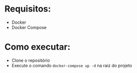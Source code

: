 # Requisitos:
- Docker
- Docker Compose

# Como executar:
- Clone o repositório
- Execute o comando `docker-compose up -d` na raiz do projeto